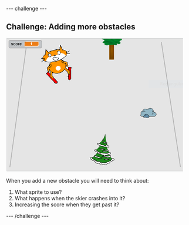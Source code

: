 --- challenge ---

## Challenge: Adding more obstacles

![more obstacles](images/skiing-final.png)

When you add a new obstacle you will need to think about:

1. What sprite to use?
1. What happens when the skier crashes into it?
1. Increasing the score when they get past it?

--- /challenge ---

